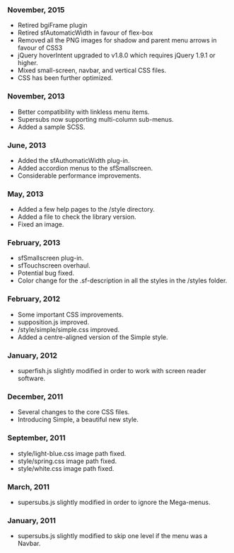 ### November, 2015

- Retired bgiFrame plugin
- Retired sfAutomaticWidth in favour of flex-box
- Removed all the PNG images for shadow and parent menu arrows in favour of CSS3
- jQuery hoverIntent upgraded to v1.8.0 which requires jQuery 1.9.1 or higher.
- Mixed small-screen, navbar, and vertical CSS files.
- CSS has been further optimized.

### November, 2013

- Better compatibility with linkless menu items.
- Supersubs now supporting multi-column sub-menus.
- Added a sample SCSS.

### June, 2013

- Added the sfAuthomaticWidth plug-in.
- Added accordion menus to the sfSmallscreen.
- Considerable performance improvements.

### May, 2013

- Added a few help pages to the /style directory.
- Added a file to check the library version.
- Fixed an image.

### February, 2013

- sfSmallscreen plug-in.
- sfTouchscreen overhaul.
- Potential bug fixed.
- Color change for the .sf-description in all the styles in the /styles folder.

### February, 2012

- Some important CSS improvements.
- supposition.js improved.
- /style/simple/simple.css improved.
- Added a centre-aligned version of the Simple style.

### January, 2012

- superfish.js slightly modified in order to work with screen reader software.

### December, 2011

- Several changes to the core CSS files.
- Introducing Simple, a beautiful new style.

### September, 2011

- style/light-blue.css image path fixed.
- style/spring.css image path fixed.
- style/white.css image path fixed.

### March, 2011

- supersubs.js slightly modified in order to ignore the Mega-menus.

### January, 2011

- supersubs.js slightly modified to skip one level if the menu was a Navbar.
